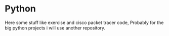 # Python
Here some stuff like exercise and cisco packet tracer code,
Probably for the big python projects i will use another repository.
